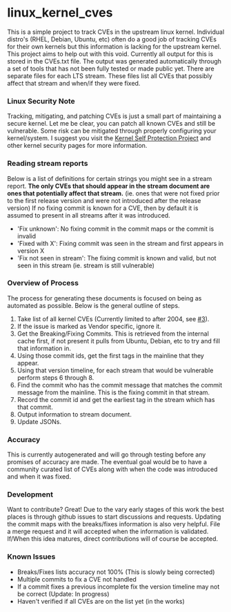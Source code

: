 # linux_kernel_cves
This is a simple project to track CVEs in the upstream linux kernel. 
Individual distro's (RHEL, Debian, Ubuntu, etc) often do a good job of 
tracking CVEs for their own kernels but this information is lacking for 
the upstream kernel. This project aims to help out with this void. 
Currently all output for this is stored in the CVEs.txt file. The output
was generated automatically through a set of tools that has not been 
fully tested or made public yet. There are separate files for each LTS 
stream. These files list all CVEs that possibly affect that stream and 
when/if they were fixed.

### Linux Security Note
Tracking, mitigating, and patching CVEs is just a small part of 
maintaining a secure kernel.  Let me be clear, you can patch all known 
CVEs and still be vulnerable. Some risk can be mitigated through 
properly configuring your kernel/system. I suggest you visit the 
[Kernel Self Protection Project][1] and other kernel security pages for more 
information.

### Reading stream reports

Below is a list of definitions for certain strings you might see in a 
stream report. **The only CVEs that should appear in the stream 
document are ones that potentially affect that stream.** (ie. ones that 
were not fixed prior to the first release version and were not introduced 
after the release version) If no fixing commit is known for a CVE, then 
by default it is assumed to present in all streams after it was introduced.

  - 'Fix unknown': No fixing commit in the commit maps or the commit is 
  invalid
  - 'Fixed with X': Fixing commit was seen in the stream and first 
  appears in version X
  - 'Fix not seen in stream': The fixing commit is known and valid, 
  but not seen in this stream (ie. stream is still vulnerable)
  
### Overview of Process
The process for generating these documents is focused on being as 
automated as possible. Below is the general outline of steps.

  1) Take list of all kernel CVEs (Currently limited to after 2004, see 
  [#3](../../issues/3)).
  2) If the issue is marked as Vendor specific, ignore it.
  3) Get the Breaking/Fixing Commits. This is retrieved from the 
  internal cache first, if not present it pulls from Ubuntu, Debian, 
  etc to try and fill that information in.
  4) Using those commit ids, get the first tags in the mainline that 
  they appear.
  5) Using that version timeline, for each stream that would be 
  vulnerable perform steps 6 through 8.
  6) Find the commit who has the commit message that matches the commit 
  message from the mainline. This is the fixing commit in that stream. 
  7) Record the commit id and get the earliest tag in the stream which 
  has that commit.
  8) Output information to stream document. 
  9) Update JSONs.

### Accuracy

This is currently autogenerated and will go through testing before any 
promises of accuracy are made. The eventual goal would be to have a
community curated list of CVEs along with when the code was introduced 
and when it was fixed.

### Development

Want to contribute? Great! Due to the vary early stages of this work the 
best places is through github issues to start discussions and requests. 
Updating the commit maps with the breaks/fixes information is also very 
helpful. File a merge request and it will accepted when the information 
is validated. If/When this idea matures, direct contributions will of 
course be accepted.

### Known Issues

  - Breaks/Fixes lists accuracy not 100% (This is slowly being corrected)
  - Multiple commits to fix a CVE not handled
  - If a commit fixes a previous incomplete fix the version timeline 
  may not be correct (Update: In progress)
  - Haven't verified if all CVEs are on the list yet (in the works)

[1]: https://kernsec.org/wiki/index.php/Kernel_Self_Protection_Project